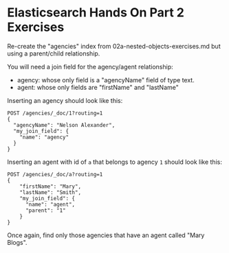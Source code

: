# Elasticsearch Hands On Part 2 Exercises

Re-create the "agencies" index from 02a-nested-objects-exercises.md
but using a parent/child relationship.

You will need a join field for the agency/agent relationship:

- agency: whose only field is a "agencyName" field of type text.
- agent: whose only fields are "firstName" and "lastName"

Inserting an agency should look like this:

```
POST /agencies/_doc/1?routing=1
{
  "agencyName": "Nelson Alexander",
  "my_join_field": {
    "name": "agency"
  }
}
```

Inserting an agent with id of `a` that belongs to agency `1` should look like this:

```
POST /agencies/_doc/a?routing=1
{
    "firstName": "Mary",
    "lastName": "Smith",
    "my_join_field": {
      "name": "agent",
      "parent": "1"
    }
}
```


Once again, find only those agencies that have an agent called "Mary Blogs".
